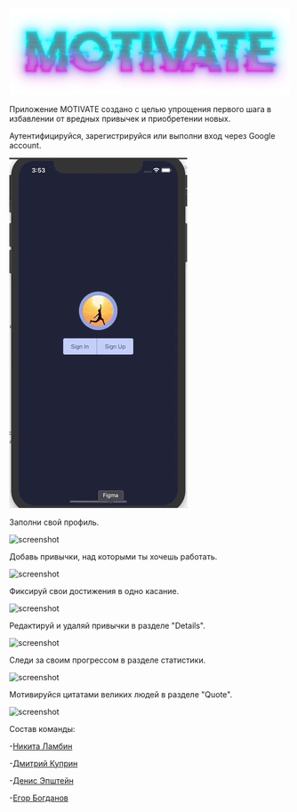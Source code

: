 
![screenshot](readme-assets/image.png)

Приложение MOTIVATE создано с целью упрощения первого шага в избавлении от вредных привычек и приобретении новых.


Аутентифицируйся, зарегистрируйся или выполни вход через Google account.

![screenshot](readme-assets/Auth.gif)

Заполни свой профиль.

![screenshot](readme-assets/Profile.gif)

Добавь привычки, над которыми ты хочешь работать.

![screenshot](readme-assets/Habits.gif)

Фиксируй свои достижения в одно касание.

![screenshot](readme-assets/Complite.gif)

Редактируй и удаляй привычки в разделе "Details".

![screenshot](readme-assets/Edit.gif)

Следи за своим прогрессом в разделе статистики.

![screenshot](readme-assets/Stat.gif)

Мотивируйся цитатами великих людей в разделе "Quote".

![screenshot](readme-assets/Quote.gif)

Состав команды:

-[Никита Ламбин](https://github.com/LamNik324)

-[Дмитрий Куприн](https://github.com/Dmitry-Kuprin)

-[Денис Эпштейн](https://github.com/DenisEps)

-[Егор Богданов](https://github.com/YegorBogdanov)

